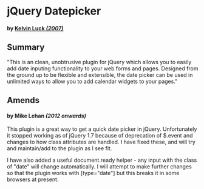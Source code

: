 # jQuery Datepicker
#### by [Kelvin Luck _(2007)_](http://www.kelvinluck.com/assets/jquery/datePicker/v2/demo/index.html)

## Summary

"This is an clean, unobtrusive plugin for jQuery which allows you to easily add date inputing functionality to your web forms and pages. Designed from the ground up to be flexible and extensible, the date picker can be used in unlimited ways to allow you to add calendar widgets to your pages."

## Amends
#### by Mike Lehan _(2012 onwards)_

This plugin is a great way to get a quick date picker in jQuery. Unfortunately it stopped working as of jQuery 1.7 because of deprecation of $.event and changes to how class attributes are handled. I have fixed these, and will try and maintain/add to the plugin as I see fit.

I have also added a useful document.ready helper - any input with the class of "date" will change automatically. I will attempt to make further changes so that the plugin works with [type="date"] but this breaks it in some browsers at present.
